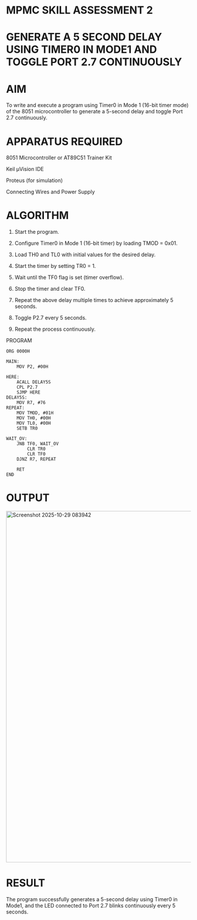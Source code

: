 <h1> MPMC SKILL ASSESSMENT 2 </h1>
<h1> GENERATE A 5 SECOND DELAY USING TIMER0 IN MODE1 AND TOGGLE PORT 2.7 CONTINUOUSLY</h1>

<h1>AIM</h1>

   To write and execute a program using Timer0 in Mode 1 (16-bit timer mode) of the 8051 microcontroller to generate a 5-second delay and toggle Port 2.7 continuously.

<h1>APPARATUS REQUIRED</h1>
  8051 Microcontroller or AT89C51 Trainer Kit

  Keil µVision IDE

  Proteus (for simulation)

   Connecting Wires and Power Supply
   
 <h1>ALGORITHM</h1>

  1. Start the program.

  2. Configure Timer0 in Mode 1 (16-bit timer) by loading TMOD = 0x01.

  3. Load TH0 and TL0 with initial values for the desired delay.

  4. Start the timer by setting TR0 = 1.

  5. Wait until the TF0 flag is set (timer overflow).

  6. Stop the timer and clear TF0.

  7. Repeat the above delay multiple times to achieve approximately 5 seconds.

  8. Toggle P2.7 every 5 seconds.

  9. Repeat the process continuously.

PROGRAM     
```ASM
ORG 0000H

MAIN:   
    MOV P2, #00H          

HERE:
    ACALL DELAY5S        
    CPL P2.7              
    SJMP HERE            
DELAY5S:
    MOV R7, #76            
REPEAT:
    MOV TMOD, #01H
	MOV TH0, #00H         
    MOV TL0, #00H         
    SETB TR0              

WAIT_OV:
    JNB TF0, WAIT_OV      
		CLR TR0               
		CLR TF0                
    DJNZ R7, REPEAT        

    RET                  
END
```
<h1>OUTPUT </h1>
<img width="1683" height="957" alt="Screenshot 2025-10-29 083942" src="https://github.com/user-attachments/assets/9db928eb-3638-401a-a650-ab75fe77c03a" />
<h1>RESULT</h1>

  The program successfully generates a 5-second delay using Timer0 in Mode1, and the LED connected to Port 2.7 blinks continuously every 5 seconds.


 
